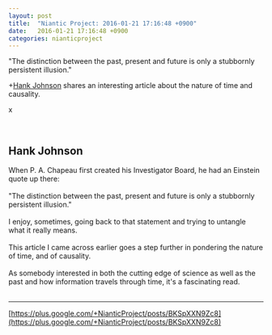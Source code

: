 ```yaml
---
layout: post
title:  "Niantic Project: 2016-01-21 17:16:48 +0900"
date:   2016-01-21 17:16:48 +0900
categories: nianticproject
---
```

"The distinction between the past, present and future is only a stubbornly persistent illusion."

+[Hank Johnson](https://plus.google.com/117792105926525258257 "") shares an interesting article about the nature of time and causality.

x<div class="shared"><br /><h2>Hank Johnson</h2>When P. A. Chapeau first created his Investigator Board, he had an Einstein quote up there:<br /><br />"The distinction between the past, present and future is only a stubbornly persistent illusion."<br /><br />I enjoy, sometimes, going back to that statement and trying to untangle what it really means.<br /><br />This article I came across earlier goes a step further in pondering the nature of time, and of causality.<br /><br />As somebody interested in both the cutting edge of science as well as the past and how information travels through time, it's a fascinating read.<br /><br /></div>
- - -
[https://plus.google.com/+NianticProject/posts/BKSpXXN9Zc8](https://plus.google.com/+NianticProject/posts/BKSpXXN9Zc8)
